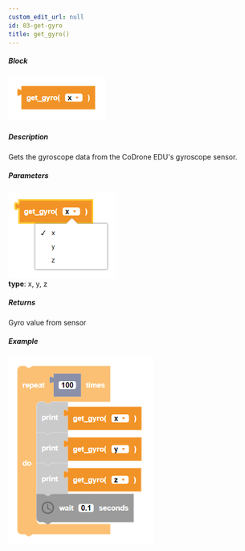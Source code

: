 ```yaml
---
custom_edit_url: null
id: 03-get-gyro
title: get_gyro()
---
```


##### Block

![get gyro block image](get_gyro.PNG)<br />

##### Description

Gets the gyroscope data from the CoDrone EDU's gyroscope sensor.

##### Parameters
![get gyro image](get_gyro_params.PNG) <br />
**type**: x, y, z <br />

##### Returns

Gyro value from sensor

##### Example

![get gyro example](get_gyro_example.PNG)